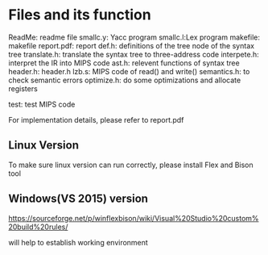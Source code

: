 # Files and its function

ReadMe: readme file
smallc.y: Yacc program
smallc.l:Lex program
makefile: makefile
report.pdf: report
def.h: definitions of the tree node of the syntax tree
translate.h: translate the syntax tree to three-address code
interpete.h: interpret the IR into MIPS code
ast.h: relevent functions of syntax tree
header.h: header.h
lzb.s: MIPS code of read() and write()
semantics.h: to check semantic errors
optimize.h: do some optimizations and allocate registers

test: test MIPS code



For implementation details, please refer to report.pdf 

## Linux Version

To make sure linux version can run correctly, please install Flex and Bison tool

## Windows(VS 2015) version

https://sourceforge.net/p/winflexbison/wiki/Visual%20Studio%20custom%20build%20rules/

will help to establish working environment
